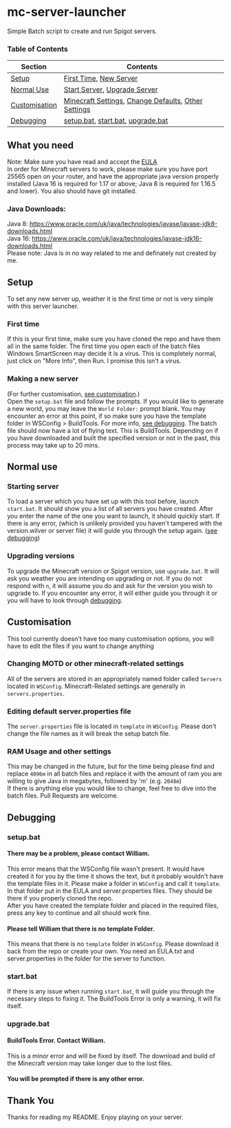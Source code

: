 # mc-server-launcher
Simple Batch script to create and run Spigot servers.

### Table of Contents
| Section                         |                         Contents                                                  |
|---------------------------------|-----------------------------------------------------------------------------------|
| [Setup](#setup)                 | [First Time](#first), [New Server](#new)                                          |
| [Normal Use](#normal)           | [Start Server](#start), [Upgrade Server](#upgrade)                                |
| [Customisation](#customisation) | [Minecraft Settings](#motd), [Change Defaults](#defaults), [Other Settings](#ram) |
| [Debugging](#debugging)         | [setup.bat](#setupd), [start.bat](#startd), [upgrade.bat](#upgraded)              |
## What you need
Note: Make sure you have read and accept the [EULA](https://account.mojang.com/documents/minecraft_eula)  
In order for Minecraft servers to work, please make sure you have port 25565 open on your router, and have the appropriate java version properly installed
(Java 16 is required for 1.17 or above; Java 8 is required for 1.16.5 and lower). You also should have git installed.
### Java Downloads:
Java 8: https://www.oracle.com/uk/java/technologies/javase/javase-jdk8-downloads.html  
Java 16: https://www.oracle.com/uk/java/technologies/javase-jdk16-downloads.html  
Please note: Java is in no way related to me and definately not created by me. 

## <a name="setup"></a>Setup
To set any new server up, weather it is the first time or not is very simple with this server launcher.

### <a name="first"></a>First time
If this is your first time, make sure you have cloned the repo and have them all in the same folder.
The first time you open each of the batch files Windows SmartScreen may decide it is a virus. This is completely normal, just click on "More Info", then Run.
I promise this isn't a virus. 

### <a name="new"></a>Making a new server
(For further customisation, [see customisation](#customisation).)  
Open the `setup.bat` file and follow the prompts. If you would like to generate a new world, you may leave the `World Folder:` prompt blank.
You may encounter an error at this point, if so make sure you have the template folder in WSConfig > BuildTools. For more info, [see debugging](#debugging).
The batch file should now have a lot of flying text. This is BuildTools.
Depending on if you have downloaded and built the specified version or not in the past, this process may take up to 20 mins.

## <a name="normal"></a>Normal use
### <a name="start"></a>Starting server
To load a server which you have set up with this tool before, launch `start.bat`. It should show you a list of all servers you have created.
After you enter the name of the one you want to launch, it should quickly start. If there is any error, (which is unlikely provided you haven't tampered
with the version.wilver or server file) it will guide you through the setup again. ([see debugging](#debugging))

### <a name="upgrade"></a>Upgrading versions
To upgrade the Minecraft version or Spigot version, use `upgrade.bat`. It will ask you weather you are intending on upgrading or not.
If you do not respond with `n`, it will assume you do and ask for the version you wish to upgrade to. If you encounter any error, it will either guide you through it
or you will have to look through [debugging](#debugging).

## <a name="customisation"></a>Customisation
This tool currently doesn't have too many customisation options, you will have to edit the files if you want to change anything

### <a name="motd"></a>Changing MOTD or other minecraft-related settings
All of the servers are stored in an appropriately named folder called `Servers` located in `WSConfig`. Minecraft-Related settings are generally in `servers.properties`.

### <a name="defaults"></a>Editing default server.properties file
The `server.properties` file is located in `template` in `WSConfig`. Please don't change the file names as it will break the setup batch file.

### <a name="ram"></a>RAM Usage and other settings
This may be changed in the future, but for the time being please find and replace `4096m` in all batch files and replace it with the amount of ram you are willing
to give Java in megabytes, followed by 'm' (e.g. `2048m`)  
If there is anything else you would like to change, feel free to dive into the batch files. Pull Requests are welcome.

## <a name="debugging"></a>Debugging
### <a name="setupd"></a>setup.bat
#### There may be a problem, please contact William.
This error means that the WSConfig file wasn't present. It would have created it for you by the time it shows the text, but it probably wouldn't have the template
files in it. Please make a folder in `WSConfig` and call it `template`. In that folder put in the EULA and server.properties files. They should be there if you properly
cloned the repo.  
After you have created the template folder and placed in the required files, press any key to continue and all should work fine.
#### Please tell William that there is no template Folder.
This means that there is no `template` folder in `WSConfig`. Please download it back from the repo or create your own. You need an EULA.txt and server.properties in the folder for the server to function.
### <a name="startd"></a>start.bat
If there is any issue when running `start.bat`, it will guide you through the necessary steps to fixing it. The BuildTools Error is only a warning,
it will fix itself.
### <a name="upgraded"></a>upgrade.bat
#### BuildTools Error. Contact William.
This is a minor error and will be fixed by itself. The download and build of the Minecraft version may take longer due to the lost files.
#### You will be prompted if there is any other error.

## Thank You
Thanks for reading my README. Enjoy playing on your server.
